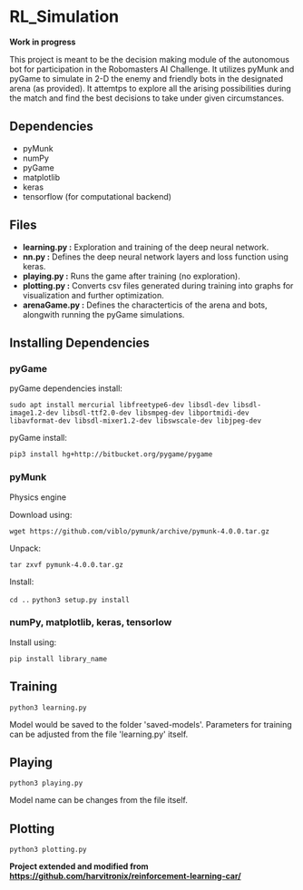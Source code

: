 # RL_Simulation

**Work in progress**

This project is meant to be the decision making module of the autonomous bot for participation in the Robomasters AI Challenge. It utilizes pyMunk and pyGame to simulate in 2-D the enemy and friendly bots in the designated arena (as provided). It attemtps to explore all the arising possibilities during the match and find the best decisions to take under given circumstances.

## Dependencies
- pyMunk
- numPy
- pyGame
- matplotlib
- keras
- tensorflow (for computational backend)

## Files
- **learning.py :** Exploration and training of the deep neural network.
- **nn.py :** Defines the deep neural network layers and loss function using keras.
- **playing.py :** Runs the game after training (no exploration).
- **plotting.py :** Converts csv files generated during training into graphs for visualization and further optimization.
- **arenaGame.py :** Defines the characterticis of the arena and bots, alongwith running the pyGame simulations.

## Installing Dependencies

### pyGame

pyGame dependencies install:

`sudo apt install mercurial libfreetype6-dev libsdl-dev libsdl-image1.2-dev libsdl-ttf2.0-dev libsmpeg-dev libportmidi-dev libavformat-dev libsdl-mixer1.2-dev libswscale-dev libjpeg-dev`

pyGame install:

`pip3 install hg+http://bitbucket.org/pygame/pygame`

### pyMunk

Physics engine 

Download using:

`wget https://github.com/viblo/pymunk/archive/pymunk-4.0.0.tar.gz`

Unpack:

`tar zxvf pymunk-4.0.0.tar.gz`

Install:

`cd ..`
`python3 setup.py install`

### numPy, matplotlib, keras, tensorlow

Install using:

`pip install library_name`

## Training

`python3 learning.py`

Model would be saved to the folder 'saved-models'. Parameters for training can be adjusted from the file 'learning.py' itself.

## Playing

`python3 playing.py`

Model name can be changes from the file itself.

## Plotting

`python3 plotting.py`

**Project extended and modified from https://github.com/harvitronix/reinforcement-learning-car/**
